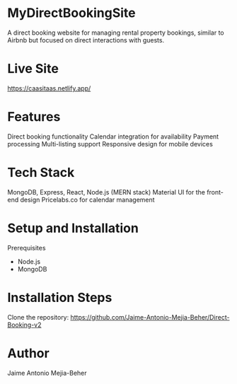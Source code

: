 # MyDirectBookingSite
A direct booking website for managing rental property bookings, similar to Airbnb but focused on direct interactions with guests.

# Live Site
https://caasitaas.netlify.app/

# Features
Direct booking functionality
Calendar integration for availability
Payment processing
Multi-listing support
Responsive design for mobile devices

# Tech Stack
MongoDB, Express, React, Node.js (MERN stack)
Material UI for the front-end design
Pricelabs.co for calendar management

# Setup and Installation
Prerequisites
* Node.js
* MongoDB

# Installation Steps
Clone the repository:
https://github.com/Jaime-Antonio-Mejia-Beher/Direct-Booking-v2

# Author
Jaime Antonio Mejia-Beher